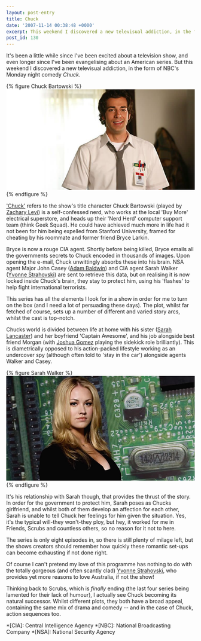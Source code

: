 ```yaml
---
layout: post-entry
title: Chuck
date: '2007-11-14 00:38:48 +0000'
excerpt: This weekend I discovered a new televisual addiction, in the form of NBC's Monday night comedy 'Chuck'.
post_id: 130
---
```

It's been a little while since I've been excited about a television show, and even longer since I've been evangelising about an American series. But this weekend I discovered a new televisual addiction, in the form of NBC's Monday night comedy <cite>Chuck</cite>.

{% figure Chuck Bartowski %}
![](/assets/images/2007/11/chuckbartowski.jpg)
{% endfigure %}

['Chuck'][1] refers to the show's title character Chuck Bartowski (played by [Zachary Levi][2]) is a self-confessed nerd, who works at the local 'Buy More' electrical superstore, and heads up their 'Nerd Herd' computer support team (think Geek Squad). He could have achieved much more in life had it not been for him being expelled from Stanford University, framed for cheating by his roommate and former friend Bryce Larkin.

Bryce is now a rouge CIA agent. Shortly before being killed, Bryce emails all the governments secrets to Chuck encoded in thousands of images. Upon opening the e-mail, Chuck unwittingly absorbs these into his brain. NSA agent Major John Casey ([Adam Baldwin][3]) and CIA agent Sarah Walker ([Yvonne Strahovski][4]) are sent to retrieve this data, but on realising it is now locked inside Chuck's brain, they stay to protect him, using his 'flashes' to help fight international terrorists.

This series has all the elements I look for in a show in order for me to turn on the box (and I need a lot of persuading these days). The plot, whilst far fetched of course, sets up a number of different and varied story arcs, whilst the cast is top-notch.

Chucks world is divided between life at home with his sister ([Sarah Lancaster][5]) and her boyfriend 'Captain Awesome', and his job alongside best friend Morgan (with [Joshua Gomez][6] playing the sidekick role brilliantly). This is diametrically opposed to his action-packed lifestyle working as an undercover spy (although often told to 'stay in the car') alongside agents Walker and Casey.

{% figure Sarah Walker %}
![](/assets/images/2007/11/sarahwalker.jpg)
{% endfigure %}

It's his relationship with Sarah though, that provides the thrust of the story. In order for the government to protect him, Sarah poses as Chucks girlfriend, and whilst both of them develop an affection for each other, Sarah is unable to tell Chuck her feelings for him given the situation. Yes, it's the typical will-they won't-they ploy, but hey, it worked for me in Friends, Scrubs and countless others, so no reason for it not to here.

The series is only eight episodes in, so there is still plenty of milage left, but the shows creators should remember how quickly these romantic set-ups can become exhausting if not done right.

Of course I can't pretend my love of this programme has nothing to do with the totally gorgeous (and often scantly clad) [Yvonne Strahovski][7], who provides yet more reasons to love Australia, if not the show!

Thinking back to Scrubs, which is *finally* ending (the last four series being lamented for their lack of humour), I actually see Chuck becoming its natural successor. Whilst different plots, they both have a broad appeal, containing the same mix of drama and comedy -- and in the case of Chuck, action sequences too.

[1]: http://www.nbc.com/chuck/
[2]: http://www.nbc.com/Chuck/about/bios/zachary.shtml
[3]: http://www.nbc.com/Chuck/about/bios/baldwin.shtml
[4]: http://www.nbc.com/Chuck/about/bios/strahovski.shtml
[5]: http://www.nbc.com/Chuck/about/bios/lancaster.shtml
[6]: http://www.nbc.com/Chuck/about/bios/gomez.shtml
[7]: http://en.wikipedia.org/wiki/Yvonne_Strahovski

*[CIA]: Central Intelligence Agency
*[NBC]: National Broadcasting Company
*[NSA]: National Security Agency